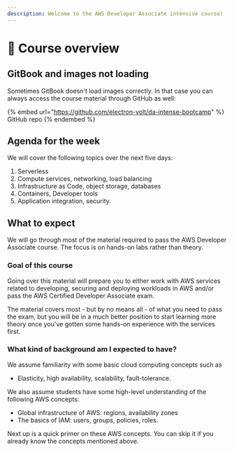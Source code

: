 ```yaml
---
description: Welcome to the AWS Developer Associate intensive course!
---
```


# 🍒 Course overview

## GitBook and images not loading

Sometimes GitBook doesn't load images correctly. In that case you can always access the course material through GitHub as well:

{% embed url="https://github.com/electron-volt/da-intense-bootcamp" %}
GitHub repo
{% endembed %}

## Agenda for the week

We will cover the following topics over the next five days:

1. Serverless&#x20;
2. Compute services, networking, load balancing&#x20;
3. Infrastructure as Code, object storage, databases
4. Containers, Developer tools
5. Application integration, security.

## What to expect

We will go through most of the material required to pass the AWS Developer Associate course. The focus is on hands-on labs rather than theory.&#x20;

### Goal of this course&#x20;

Going over this material will prepare you to either work with AWS services related to developing, securing and deploying workloads in AWS and/or pass the AWS Certified Developer Associate exam.

The material covers most - but by no means all - of what you need to pass the exam, but you will be in a much better position to start learning more theory once you've gotten some hands-on experience with the services first.&#x20;

### What kind of background am I expected to have?&#x20;

We assume familiarity with some basic cloud computing concepts such as

* Elasticity, high availability, scalability, fault-tolerance.

We also assume students have some high-level understanding of the following AWS concepts:

* Global infrastructure of AWS: regions, availability zones
* The basics of IAM: users, groups, policies, roles.

Next up is a quick primer on these AWS concepts. You can skip it if you already know the concepts mentioned above.&#x20;

###
